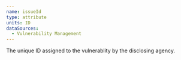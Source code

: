 ```yaml
---
name: issueId
type: attribute
units: ID
dataSources:
  - Vulnerability Management
---
```


The unique ID assigned to the vulnerablity by the disclosing agency.
